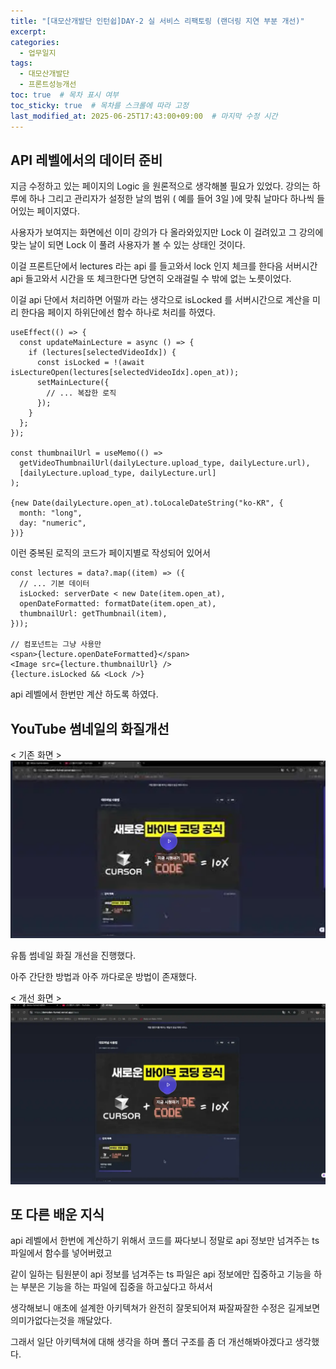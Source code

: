 ```yaml
---
title: "[대모산개발단 인턴쉽]DAY-2 실 서비스 리팩토링 (랜더링 지연 부분 개선)"
excerpt: 
categories: 
  - 업무일지
tags:
  - 대모산개발단
  - 프론트성능개선
toc: true  # 목차 표시 여부
toc_sticky: true  # 목차를 스크롤에 따라 고정
last_modified_at: 2025-06-25T17:43:00+09:00  # 마지막 수정 시간
---
```


## API 레벨에서의 데이터 준비

지금 수정하고 있는 페이지의 Logic 을 원론적으로 생각해볼 필요가 있었다.
강의는 하루에 하나 그리고 관리자가 설정한 날의 범위 ( 예를 들어 3일 )에 맞춰 
날마다 하나씩 들어있는 페이지였다. 

사용자가 보여지는 화면에선 이미 강의가 다 올라와있지만 Lock 이 걸려있고 그 강의에 맞는 날이 되면 Lock 이 풀려
사용자가 볼 수 있는 상태인 것이다. 

이걸 프론트단에서 lectures 라는 api 를 들고와서 lock 인지 체크를 한다음 서버시간 api 들고와서 시간을 또 체크한다면 
당연히 오래걸릴 수 밖에 없는 노릇이었다.

이걸 api 단에서 처리하면 어떨까 라는 생각으로 isLocked 를 서버시간으로 계산을 미리 한다음 
페이지 하위단에선 함수 하나로 처리를 하였다. 

``` 
useEffect(() => {
  const updateMainLecture = async () => {
    if (lectures[selectedVideoIdx]) {
      const isLocked = !(await isLectureOpen(lectures[selectedVideoIdx].open_at));
      setMainLecture({
        // ... 복잡한 로직
      });
    }
  };
});

const thumbnailUrl = useMemo(() => 
  getVideoThumbnailUrl(dailyLecture.upload_type, dailyLecture.url),
  [dailyLecture.upload_type, dailyLecture.url]
);

{new Date(dailyLecture.open_at).toLocaleDateString("ko-KR", {
  month: "long",
  day: "numeric",
})}
```
이런 중복된 로직의 코드가 페이지별로 작성되어 있어서 

```
const lectures = data?.map((item) => ({
  // ... 기본 데이터
  isLocked: serverDate < new Date(item.open_at),
  openDateFormatted: formatDate(item.open_at),
  thumbnailUrl: getThumbnail(item),
}));

// 컴포넌트는 그냥 사용만
<span>{lecture.openDateFormatted}</span>
<Image src={lecture.thumbnailUrl} />
{lecture.isLocked && <Lock />}
```
api 레벨에서 한번만 계산 하도록 하였다. 


## YouTube 썸네일의 화질개선

 < 기존 화면 >
 ![썸네일](/assets/images/lawthumb.png) 
 
 유툽 썸네일 화질 개선을 진행했다.

 아주 간단한 방법과 아주 까다로운 방법이 존재했다.

 < 개선 화면 >
 ![썸네일2](/assets/images/highthumb.png)

 
 
## 또 다른 배운 지식
 

api 레벨에서 한번에 계산하기 위해서 코드를 짜다보니 
정말로 api 정보만 넘겨주는 ts 파일에서 함수를 넣어버렸고

같이 일하는 팀원분이 api 정보를 넘겨주는 ts 파일은 api 정보에만 집중하고 
기능을 하는 부분은 기능을 하는 파일에 집중을 하고싶다고 하셔서 

생각해보니 애초에 설계한 아키텍쳐가 완전히 잘못되어져 짜잘짜잘한 수정은 
길게보면 의미가없다는것을 깨달았다. 

그래서 일단 아키텍쳐에 대해 생각을 하며 폴더 구조를 좀 더 개선해봐야겠다고 생각했다.
